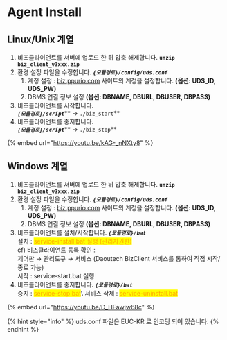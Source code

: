 # Agent Install

## Linux/Unix 계열

1. 비즈클라이언트를 서버에 업로드 한 뒤 압축 해제합니다. **`unzip biz_client_v3xxx.zip`**
2. 환경 설정 파일을 수정합니다. _**`{모듈경로}/config/uds.conf`**_
   1. 계정 설정 : [biz.ppurio.com](http://biz.ppurio.com) 사이트의 계정을 설정합니다. **(옵션: UDS\_ID, UDS\_PW)**
   2. DBMS 연결 정보 설정 **(옵션: DBNAME, DBURL, DBUSER, DBPASS)**
3. 비즈클라이언트를 시작합니다.\
   _**`{모듈경로}/script`**_\*\* → `./biz_start`\*\*
4. 비즈클라이언트를 중지합니다.\
   _**`{모듈경로}/script`**_\*\* → `./biz_stop`\*\*

{% embed url="https://youtu.be/kAG-_nNXty8" %}

## Windows 계열

1. 비즈클라이언트를 서버에 업로드 한 뒤 압축 해제합니다. **`unzip biz_client_v3xxx.zip`**
2. 환경 설정 파일을 수정합니다. _**`{모듈경로}/config/uds.conf`**_
   1. 계정 설정 : [biz.ppurio.com](http://biz.ppurio.com) 사이트의 계정을 설정합니다. **(옵션: UDS\_ID, UDS\_PW)**
   2. DBMS 연결 정보 설정 **(옵션: DBNAME, DBURL, DBUSER, DBPASS)**
3. 비즈클라이언트를 설치/시작합니다. _**`{모듈경로}/bat`**_\
   설치 : <mark style="color:orange;">service-install.bat 실행 (관리자권한)</mark>\
   cf) 비즈클라이언트 등록 확인 :\
   제어판 → 관리도구 → 서비스 (Daoutech BizClient 서비스를 통하여 직접 시작/종료 가능)\
   시작 : service-start.bat 실행
4. 비즈클라이언트를 중지합니다. _**`{모듈경로}/bat`**_\
   중지 : <mark style="color:orange;">service-stop.bat</mark>\ 서비스 삭제 : <mark style="color:orange;">service-uninstall.bat</mark>

{% embed url="https://youtu.be/D_HFawjw68c" %}

{% hint style="info" %}
uds.conf 파일은 EUC-KR 로 인코딩 되어 있습니다.
{% endhint %}
